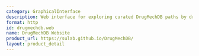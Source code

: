 ```yaml
---
category: GraphicalInterface
description: Web interface for exploring curated DrugMechDB paths by drug and disease.
format: http
id: drugmechdb.web
name: DrugMechDB Website
product_url: https://sulab.github.io/DrugMechDB/
layout: product_detail
---
```

